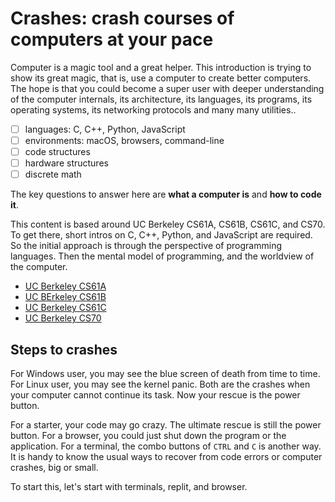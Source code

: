 # Crashes: crash courses of computers at your pace

Computer is a magic tool and a great helper. This introduction is trying to show its great magic, that is, use a computer to create better computers. The hope is that you could become a super user with deeper understanding of the computer internals, its architecture, its languages, its programs, its operating systems, its networking protocols and many many utilities..

- [ ] languages: C, C++, Python, JavaScript
- [ ] environments: macOS, browsers, command-line
- [ ] code structures
- [ ] hardware structures
- [ ] discrete math

The key questions to answer here are **what a computer is** and **how to code it**.

This content is based around UC Berkeley CS61A, CS61B, CS61C, and CS70. To get there, short intros on C, C++, Python, and JavaScript are required. So the initial approach is through the perspective of programming languages. Then the mental model of programming, and the worldview of the computer.

* [UC Berkeley CS61A](https://cs61a.org)
* [UC BErkeley CS61B](https://www2.eecs.berkeley.edu/Courses/CS61B/)
* [UC Berkeley CS61C](https://www2.eecs.berkeley.edu/Courses/CS61C/)
* [UC Berkeley CS70](https://www.eecs70.org)

## Steps to crashes

For Windows user, you may see the blue screen of death from time to time. For Linux user, you may see the kernel panic. Both are the crashes when your computer cannot continue its task. Now your rescue is the power button.

For a starter, your code may go crazy. The ultimate rescue is still the power button. For a browser, you could just shut down the program or the application. For a terminal, the combo buttons of ```CTRL``` and ```C``` is another way. It is handy to know the usual ways to recover from code errors or computer crashes, big or small.

To start this, let's start with terminals, replit, and browser.


